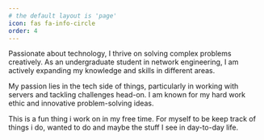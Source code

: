 ```yaml
---
# the default layout is 'page'
icon: fas fa-info-circle
order: 4
---
```


Passionate about technology, I thrive on solving complex problems creatively. As an undergraduate student in network engineering, I am actively expanding my knowledge and skills in different areas.

My passion lies in the tech side of things, particularly in working with servers and tackling challenges head-on. I am known for my hard work ethic and innovative problem-solving ideas.

This is a fun thing i work on in my free time. For myself to be keep track of things i do, wanted to do and maybe the stuff I see in day-to-day life.
